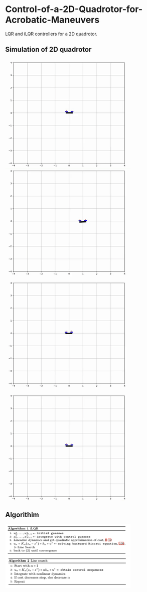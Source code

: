 # Control-of-a-2D-Quadrotor-for-Acrobatic-Maneuvers
LQR and iLQR controllers for a 2D quadrotor.

## Simulation of 2D quadrotor
<p float="center">
  <img src="assets/drone_under_wind.gif" width="400" height="350" />
  <img src="assets/drone_traj.gif" width="400" height="350" />
  <img src="assets/drone_vertical.gif" width="400" height="350" />
  <img src="assets/drone_flip.gif" width="400" height="350" />
</p> 

## Algorithim
<p float="center">
  <img src="assets/iLQR.png" width="400" height="100" />
  <img src="assets/backtracking_line_search.png" width="400" height="100" />
</p> 
